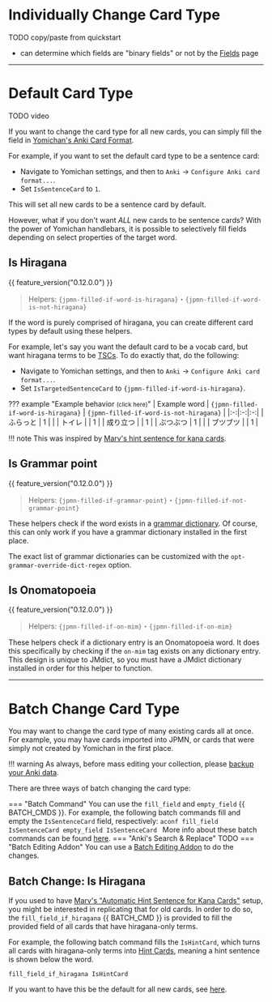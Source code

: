 
# Individually Change Card Type

TODO copy/paste from quickstart

- can determine which fields are "binary fields" or not by the [Fields](fields.md) page



---


# Default Card Type

TODO video

If you want to change the card type for all new cards, you can simply
fill the field in [Yomichan's Anki Card Format](setupyomichan.md#yomichan-fields).

For example, if you want to set the default card type to be a sentence card:

* Navigate to Yomichan settings, and then to `Anki` →  `Configure Anki card format...`.
* Set `IsSentenceCard` to `1`.

This will set all new cards to be a sentence card by default.

However, what if you don't want *ALL* new cards to be sentence cards?
With the power of Yomichan handlebars, it is possible to selectively fill fields depending
on select properties of the target word.


## Is Hiragana
{{ feature_version("0.12.0.0") }}

> Helpers: `{jpmn-filled-if-word-is-hiragana}`・`{jpmn-filled-if-word-is-not-hiragana}`

If the word is purely comprised of hiragana,
you can create different card types by default using these helpers.

For example, let's say you want the default card to be a vocab card,
but want hiragana terms to be [TSCs](cardtypes.md#targeted-sentence-card).
To do exactly that, do the following:

* Navigate to Yomichan settings, and then to `Anki` →  `Configure Anki card format...`.
* Set `IsTargetedSentenceCard` to `{jpmn-filled-if-word-is-hiragana}`.

??? example "Example behavior <small>(click here)</small>"
    | Example word | `{jpmn-filled-if-word-is-hiragana}` | `{jpmn-filled-if-word-is-not-hiragana}` |
    |:-:|:-:|:-:|
    | ふらっと | 1 |   |
    | トイレ   |   | 1 |
    | 成り立つ |   | 1 |
    | ぶつぶつ | 1 |   |
    | ブツブツ |   | 1 |


!!! note
    This was inspired by
    [Marv's hint sentence for kana cards](https://github.com/MarvNC/JP-Resources#anki-automatic-hint-sentence-for-kana-cards).


## Is Grammar point
{{ feature_version("0.12.0.0") }}

> Helpers: `{jpmn-filled-if-grammar-point}`・`{jpmn-filled-if-not-grammar-point}`

These helpers check if the word exists in a
[grammar dictionary](https://github.com/aiko-tanaka/Grammar-Dictionaries).
Of course, this can only work if you have a grammar dictionary installed in the first place.

The exact list of grammar dictionaries can be customized with the `opt-grammar-override-dict-regex` option.


## Is Onomatopoeia
{{ feature_version("0.12.0.0") }}

> Helpers: `{jpmn-filled-if-on-mim}`・`{jpmn-filled-if-on-mim}`

These helpers check if a dictionary entry is an Onomatopoeia word.
It does this specifically by checking if the `on-mim` tag exists on any dictionary entry.
This design is unique to JMdict, so you must have a JMdict dictionary installed
in order for this helper to function.

---


# Batch Change Card Type

You may want to change the card type of many existing cards all at once.
For example, you may have cards imported into JPMN,
or cards that were simply not created by Yomichan in the first place.

!!! warning
    As always, before mass editing your collection, please
    [backup your Anki data](faq.md#how-do-i-backup-my-anki-data).

There are three ways of batch changing the card type:

=== "Batch Command"
    You can use the `fill_field` and `empty_field` {{ BATCH_CMDS }}.
    For example, the following batch commands fill and empty the `IsSentenceCard` field, respectively:
    ```aconf
    fill_field IsSentenceCard
    empty_field IsSentenceCard
    ```
    More info about these batch commands can be found [here](batch.md#available-batch-commands).
=== "Anki's Search & Replace"
    TODO
=== "Batch Editing Addon"
    You can use a [Batch Editing Addon](https://ankiweb.net/shared/info/291119185)
    to do the changes.


## Batch Change: Is Hiragana
If you used to have
[Marv's "Automatic Hint Sentence for Kana Cards"](https://github.com/MarvNC/JP-Resources#anki-automatic-hint-sentence-for-kana-cards)
setup, you might be interested in replicating that for old cards.
In order to do so, the `fill_field_if_hiragana` {{ BATCH_CMD }} is provided
to fill the provided field of all cards that have hiragana-only terms.

For example, the following batch command fills the `IsHintCard`,
which turns all cards with hiragana-only terms into [Hint Cards](cardtypes.md#hint-cards),
meaning a hint sentence is shown below the word.


```aconf
fill_field_if_hiragana IsHintCard
```

If you want to have this be the default for all new cards,
see [here](#is-hiragana).






